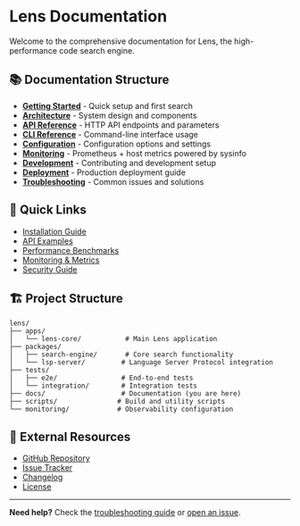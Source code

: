 # Lens Documentation

Welcome to the comprehensive documentation for Lens, the high-performance code search engine.

## 📚 Documentation Structure

- **[Getting Started](getting-started.md)** - Quick setup and first search
- **[Architecture](architecture.md)** - System design and components
- **[API Reference](api-reference.md)** - HTTP API endpoints and parameters
- **[CLI Reference](cli-reference.md)** - Command-line interface usage
- **[Configuration](configuration.md)** - Configuration options and settings
- **[Monitoring](monitoring.md)** - Prometheus + host metrics powered by sysinfo
- **[Development](development.md)** - Contributing and development setup
- **[Deployment](deployment.md)** - Production deployment guide
- **[Troubleshooting](troubleshooting.md)** - Common issues and solutions

## 🚀 Quick Links

- [Installation Guide](getting-started.md#installation)
- [API Examples](api-reference.md#examples)
- [Performance Benchmarks](performance.md)
- [Monitoring & Metrics](monitoring.md#host-health)
- [Security Guide](security.md)

## 🏗️ Project Structure

```
lens/
├── apps/
│   └── lens-core/           # Main Lens application
├── packages/
│   ├── search-engine/       # Core search functionality  
│   └── lsp-server/         # Language Server Protocol integration
├── tests/
│   ├── e2e/                # End-to-end tests
│   └── integration/        # Integration tests
├── docs/                   # Documentation (you are here)
├── scripts/               # Build and utility scripts
└── monitoring/            # Observability configuration
```

## 🔗 External Resources

- [GitHub Repository](https://github.com/sibyllinesoft/lens)
- [Issue Tracker](https://github.com/sibyllinesoft/lens/issues)
- [Changelog](../CHANGELOG.md)
- [License](../LICENSE)

---

**Need help?** Check the [troubleshooting guide](troubleshooting.md) or [open an issue](https://github.com/sibyllinesoft/lens/issues).
